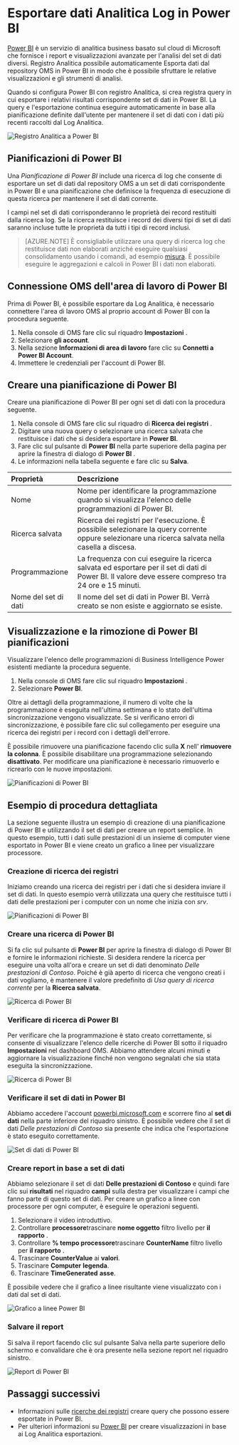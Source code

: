 <properties
   pageTitle="Esportare dati Analitica Log in Power BI | Microsoft Azure"
   description="Power BI è un servizio di analitica aziendale basato sul cloud di Microsoft che fornisce i report e visualizzazioni avanzate per l'analisi del set di dati diversi.  Registro Analitica possibile continuamente Esporta dati dal repository OMS in Power BI in modo che è possibile sfruttare le relative visualizzazioni e gli strumenti di analisi.  In questo articolo viene descritto come configurare la query in Analitica Log che l'esportazione in Power BI automaticamente a intervalli regolari."
   services="log-analytics"
   documentationCenter=""
   authors="bwren"
   manager="jwhit"
   editor="tysonn" />
<tags
   ms.service="log-analytics"
   ms.devlang="na"
   ms.topic="article"
   ms.tgt_pltfrm="na"
   ms.workload="infrastructure-services"
   ms.date="10/18/2016"
   ms.author="bwren" />

# <a name="export-log-analytics-data-to-power-bi"></a>Esportare dati Analitica Log in Power BI

[Power BI](https://powerbi.microsoft.com/documentation/powerbi-service-get-started/) è un servizio di analitica business basato sul cloud di Microsoft che fornisce i report e visualizzazioni avanzate per l'analisi del set di dati diversi.  Registro Analitica possibile automaticamente Esporta dati dal repository OMS in Power BI in modo che è possibile sfruttare le relative visualizzazioni e gli strumenti di analisi.

Quando si configura Power BI con registro Analitica, si crea registra query in cui esportare i relativi risultati corrispondente set di dati in Power BI.  La query e l'esportazione continua eseguire automaticamente in base alla pianificazione definite dall'utente per mantenere il set di dati con i dati più recenti raccolti dal Log Analitica.

![Registro Analitica a Power BI](media/log-analytics-powerbi/overview.png)

## <a name="power-bi-schedules"></a>Pianificazioni di Power BI

Una *Pianificazione di Power BI* include una ricerca di log che consente di esportare un set di dati dal repository OMS a un set di dati corrispondente in Power BI e una pianificazione che definisce la frequenza di esecuzione di questa ricerca per mantenere il set di dati corrente.

I campi nel set di dati corrisponderanno le proprietà dei record restituiti dalla ricerca log.  Se la ricerca restituisce i record dei diversi tipi di set di dati saranno incluse tutte le proprietà da tutti i tipi di record inclusi.  

> [AZURE.NOTE] È consigliabile utilizzare una query di ricerca log che restituisce dati non elaborati anziché eseguire qualsiasi consolidamento usando i comandi, ad esempio [misura](log-analytics-search-reference.md#measure).  È possibile eseguire le aggregazioni e calcoli in Power BI i dati non elaborati.

## <a name="connecting-oms-workspace-to-power-bi"></a>Connessione OMS dell'area di lavoro di Power BI

Prima di Power BI, è possibile esportare da Log Analitica, è necessario connettere l'area di lavoro OMS al proprio account di Power BI con la procedura seguente.  

1. Nella console di OMS fare clic sul riquadro **Impostazioni** .
2. Selezionare **gli account**.
3. Nella sezione **Informazioni di area di lavoro** fare clic su **Connetti a Power BI Account**.
4. Immettere le credenziali per l'account di Power BI.

## <a name="create-a-power-bi-schedule"></a>Creare una pianificazione di Power BI

Creare una pianificazione di Power BI per ogni set di dati con la procedura seguente.

1. Nella console di OMS fare clic sul riquadro di **Ricerca dei registri** .
2. Digitare una nuova query o selezionare una ricerca salvata che restituisce i dati che si desidera esportare in **Power BI**.  
3. Fare clic sul pulsante di **Power BI** nella parte superiore della pagina per aprire la finestra di dialogo di **Power BI** .
4. Le informazioni nella tabella seguente e fare clic su **Salva**.

| Proprietà | Descrizione |
|:--|:--|
| Nome | Nome per identificare la programmazione quando si visualizza l'elenco delle programmazioni di Power BI. |
| Ricerca salvata | Ricerca dei registri per l'esecuzione.  È possibile selezionare la query corrente oppure selezionare una ricerca salvata nella casella a discesa. |
| Programmazione | La frequenza con cui eseguire la ricerca salvata ed esportare per il set di dati di Power BI.  Il valore deve essere compreso tra 24 ore e 15 minuti. |
| Nome del set di dati | Il nome del set di dati in Power BI.  Verrà creato se non esiste e aggiornato se esiste. |

## <a name="viewing-and-removing-power-bi-schedules"></a>Visualizzazione e la rimozione di Power BI pianificazioni

Visualizzare l'elenco delle programmazioni di Business Intelligence Power esistenti mediante la procedura seguente.

1. Nella console di OMS fare clic sul riquadro **Impostazioni** .
2. Selezionare **Power BI**.

Oltre ai dettagli della programmazione, il numero di volte che la programmazione è eseguita nell'ultima settimana e lo stato dell'ultima sincronizzazione vengono visualizzate.  Se si verificano errori di sincronizzazione, è possibile fare clic sul collegamento per eseguire una ricerca dei registri per i record con i dettagli dell'errore.

È possibile rimuovere una pianificazione facendo clic sulla **X** nell' **rimuovere la colonna**.  È possibile disabilitare una programmazione selezionando **disattivato**.  Per modificare una pianificazione è necessario rimuoverlo e ricrearlo con le nuove impostazioni.

![Pianificazioni di Power BI](media/log-analytics-powerbi/schedules.png)

## <a name="sample-walkthrough"></a>Esempio di procedura dettagliata
La sezione seguente illustra un esempio di creazione di una pianificazione di Power BI e utilizzando il set di dati per creare un report semplice.  In questo esempio, tutti i dati sulle prestazioni di un insieme di computer viene esportato in Power BI e viene creato un grafico a linee per visualizzare processore.

### <a name="create-log-search"></a>Creazione di ricerca dei registri
Iniziamo creando una ricerca dei registri per i dati che si desidera inviare il set di dati.  In questo esempio verrà utilizzata una query che restituisce tutti i dati delle prestazioni per i computer con un nome che inizia con *srv*.  

![Pianificazioni di Power BI](media/log-analytics-powerbi/walkthrough-query.png)

### <a name="create-power-bi-search"></a>Creare una ricerca di Power BI
Si fa clic sul pulsante di **Power BI** per aprire la finestra di dialogo di Power BI e fornire le informazioni richieste.  Si desidera rendere la ricerca per eseguire una volta all'ora e creare un set di dati denominato *Delle prestazioni di Contoso*.  Poiché è già aperto di ricerca che vengono creati i dati vogliamo, è mantenere il valore predefinito di *Usa query di ricerca corrente* per la **Ricerca salvata**.

![Ricerca di Power BI](media/log-analytics-powerbi/walkthrough-schedule.png)

### <a name="verify-power-bi-search"></a>Verificare di ricerca di Power BI
Per verificare che la programmazione è stato creato correttamente, si consente di visualizzare l'elenco delle ricerche di Power BI sotto il riquadro **Impostazioni** nel dashboard OMS.  Abbiamo attendere alcuni minuti e aggiornare la visualizzazione finché non vengono segnalati che sia stata eseguita la sincronizzazione.

![Ricerca di Power BI](media/log-analytics-powerbi/walkthrough-schedules.png)

### <a name="verify-the-dataset-in-power-bi"></a>Verificare il set di dati in Power BI
Abbiamo accedere l'account [powerbi.microsoft.com](http://powerbi.microsoft.com/) e scorrere fino al **set di dati** nella parte inferiore del riquadro sinistro.  È possibile vedere che il set di dati *Delle prestazioni di Contoso* sia presente che indica che l'esportazione è stato eseguito correttamente.

![Set di dati di Power BI](media/log-analytics-powerbi/walkthrough-datasets.png)

### <a name="create-report-based-on-dataset"></a>Creare report in base a set di dati
Abbiamo selezionare il set di dati **Delle prestazioni di Contoso** e quindi fare clic sui **risultati** nel riquadro **campi** sulla destra per visualizzare i campi che fanno parte di questo set di dati.  Per creare un grafico a linee con processore per ogni computer, è eseguire le operazioni seguenti.

1. Selezionare il video introduttivo.
2. Controllare **processore**trascinare **nome oggetto** filtro livello per **il rapporto** .
3. Controllare **% tempo processore**trascinare **CounterName** filtro livello per **il rapporto** .
4. Trascinare **CounterValue** ai **valori**.
5. Trascinare **Computer** **legenda**.
6. Trascinare **TimeGenerated** **asse**.

È possibile vedere che il grafico a linee risultante viene visualizzato con i dati dal set di dati.

![Grafico a linee Power BI](media/log-analytics-powerbi/walkthrough-linegraph.png)

### <a name="save-the-report"></a>Salvare il report
Si salva il report facendo clic sul pulsante Salva nella parte superiore dello schermo e convalidare che è ora presente nella sezione report nel riquadro sinistro.

![Report di Power BI](media/log-analytics-powerbi/walkthrough-report.png)

## <a name="next-steps"></a>Passaggi successivi

- Informazioni sulle [ricerche dei registri](log-analytics-log-searches.md) creare query che possono essere esportate in Power BI.
- Per ulteriori informazioni su [Power BI](http://powerbi.microsoft.com) per creare visualizzazioni in base ai Log Analitica esportazioni.
